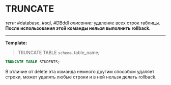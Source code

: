 # TRUNCATE
*теги:* #database, #sql, #DBddl 
*описание:* удаление всех строк таблицы. **После использования этой команды нельзя выполнить rollback.**

---
**Template:**
>TRUNCATE TABLE `schema.`table_name;

```sql
TRUNCATE TABLE STUDENTS;
```

В отличие от delete эта команда немного другим способом удаляет строки, может удалять любые строки и в ней нельзя делать rollback.